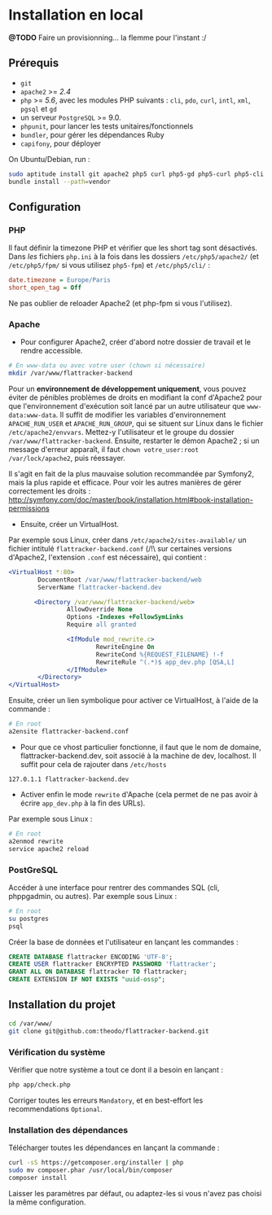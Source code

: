 Installation en local
=====================

**@TODO** Faire un provisionning... la flemme pour l'instant :/

Prérequis
---------

 * `git `
 * `apache2` >= *2.4*
 * `php` >= *5.6*, avec les modules PHP suivants : `cli`, `pdo`, `curl`, `intl`, `xml`, `pgsql` et  `gd`
 * un serveur `PostgreSQL` >= 9.0.
 * `phpunit`, pour lancer les tests unitaires/fonctionnels
 * `bundler`, pour gérer les dépendances Ruby
 * `capifony`, pour déployer

On Ubuntu/Debian, run :

``` bash
sudo aptitude install git apache2 php5 curl php5-gd php5-curl php5-cli php5-intl postgresql php5-pgsql bundler phpunit
bundle install --path=vendor
```

Configuration
-------------

### PHP

Il faut définir la timezone PHP et vérifier que les short tag sont désactivés. Dans *les* fichiers `php.ini` à la fois dans les dossiers `/etc/php5/apache2/` (et `/etc/php5/fpm/` si vous utilisez `php5-fpm`) et `/etc/php5/cli/` :

``` php.ini
date.timezone = Europe/Paris
short_open_tag = Off
```

Ne pas oublier de reloader Apache2 (et php-fpm si vous l'utilisez).

### Apache

 * Pour configurer Apache2, créer d'abord notre dossier de travail et le rendre accessible.

``` bash
# En www-data ou avec votre user (chown si nécessaire)
mkdir /var/www/flattracker-backend
```

Pour un **environnement de développement uniquement**, vous pouvez éviter de pénibles problèmes de droits en modifiant la conf d'Apache2 pour que l'environnement d'exécution soit lancé par un autre utilisateur que `www-data:www-data`.
Il suffit de modifier les variables d'environnement `APACHE_RUN_USER` et `APACHE_RUN_GROUP`, qui se situent sur Linux dans le fichier `/etc/apache2/envvars`.
Mettez-y l'utilisateur et le groupe du dossier `/var/www/flattracker-backend`. Ensuite, restarter le démon Apache2 ; si un message d'erreur apparaît, il faut `chown votre_user:root /var/lock/apache2`, puis réessayer.

Il s'agit en fait de la plus mauvaise solution recommandée par Symfony2, mais la plus rapide et efficace. Pour voir les autres manières de gérer correctement les droits : http://symfony.com/doc/master/book/installation.html#book-installation-permissions

 * Ensuite, créer un VirtualHost.

Par exemple sous Linux, créer dans `/etc/apache2/sites-available/` un fichier intitulé `flattracker-backend.conf` (/!\ sur certaines versions d'Apache2, l'extension `.conf` est nécessaire), qui contient :

``` apache
<VirtualHost *:80>
        DocumentRoot /var/www/flattracker-backend/web
        ServerName flattracker-backend.dev

       <Directory /var/www/flattracker-backend/web>
                AllowOverride None
                Options -Indexes +FollowSymLinks
                Require all granted

                <IfModule mod_rewrite.c>
                        RewriteEngine On
                        RewriteCond %{REQUEST_FILENAME} !-f
                        RewriteRule ^(.*)$ app_dev.php [QSA,L]
                </IfModule>
        </Directory>
</VirtualHost>
```

Ensuite, créer un lien symbolique pour activer ce VirtualHost, à l'aide de la commande :

``` bash
# En root
a2ensite flattracker-backend.conf
```

 * Pour que ce vhost particulier fonctionne, il faut que le nom de domaine, flattracker-backend.dev, soit associé à la machine de dev, localhost. Il suffit pour cela de rajouter dans `/etc/hosts`

``` host
127.0.1.1 flattracker-backend.dev
```

 * Activer enfin le mode `rewrite` d'Apache (cela permet de ne pas avoir à écrire `app_dev.php` à la fin des URLs).

Par exemple sous Linux :

``` bash
# En root
a2enmod rewrite
service apache2 reload
```

### PostGreSQL

Accéder à une interface pour rentrer des commandes SQL (cli, phppgadmin, ou autres).
Par exemple sous Linux :

``` bash
# En root
su postgres
psql
```

Créer la base de données et l'utilisateur en lançant les commandes :

``` sql
CREATE DATABASE flattracker ENCODING 'UTF-8';
CREATE USER flattracker ENCRYPTED PASSWORD 'flattracker';
GRANT ALL ON DATABASE flattracker TO flattracker;
CREATE EXTENSION IF NOT EXISTS "uuid-ossp";
```

Installation du projet
----------------------

``` bash
cd /var/www/
git clone git@github.com:theodo/flattracker-backend.git
```

### Vérification du système

Vérifier que notre système a tout ce dont il a besoin en lançant :

``` bash
php app/check.php
```

Corriger toutes les erreurs `Mandatory`, et en best-effort les recommendations `Optional`.


### Installation des dépendances

Télécharger toutes les dépendances en lançant la commande :

``` bash
curl -sS https://getcomposer.org/installer | php
sudo mv composer.phar /usr/local/bin/composer
composer install
```

Laisser les paramètres par défaut, ou adaptez-les si vous n'avez pas choisi la même configuration.
